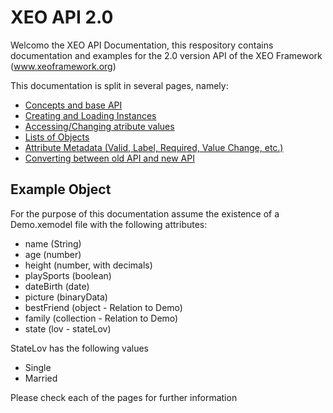 XEO API 2.0
======

Welcomo the XEO API Documentation, this respository contains documentation and examples for the 2.0 version API of the XEO Framework (www.xeoframework.org)

This documentation is split in several pages, namely:

* [Concepts and base API](concepts)
* [Creating and Loading Instances](instances)
* [Accessing/Changing atribute values](values)
* [Lists of Objects](lists)
* [Attribute Metadata (Valid, Label, Required, Value Change, etc.)](metadata)
* [Converting between old API and new API](switching)


## Example Object

For the purpose of this documentation assume the existence of a Demo.xemodel file with the following attributes:
* name (String)
* age (number)
* height (number, with decimals)
* playSports (boolean)
* dateBirth (date)
* picture (binaryData)
* bestFriend (object - Relation to Demo)
* family (collection - Relation to Demo)
* state (lov - stateLov)

StateLov has the following values
* Single
* Married


Please check each of the pages for further information

